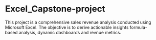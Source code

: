 # Excel_Capstone-project
This project is a comprehensive sales revenue analysis conducted using Microsoft Excel. The objective is to derive actionable insights formula-based analysis, dynamic dashboards and revnue metrics.

